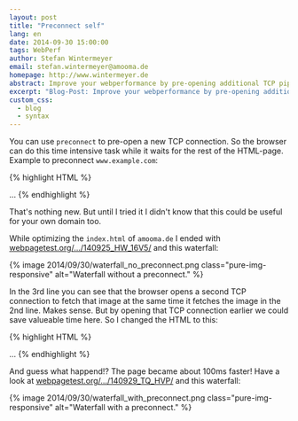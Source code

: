 ```yaml
---
layout: post
title: "Preconnect self"
lang: en
date: 2014-09-30 15:00:00
tags: WebPerf
author: Stefan Wintermeyer
email: stefan.wintermeyer@amooma.de
homepage: http://www.wintermeyer.de
abstract: Improve your webperformance by pre-opening additional TCP pipes to yourself.
excerpt: "Blog-Post: Improve your webperformance by pre-opening additional TCP pipes to yourself."
custom_css:
  - blog
  - syntax
---
```

You can use `preconnect` to pre-open a new TCP connection. So the browser can do this time intensive task while it waits for the rest of the HTML-page. Example to preconnect `www.example.com`:

{% highlight HTML %}
<html>
  <head>
    <link rel="preconnect" href="//www.example.com">
  </head>
  ...
{% endhighlight %}

That's nothing new. But until I tried it I didn't know that this could be useful for your own domain too.

While optimizing the `index.html` of `amooma.de` I ended with [webpagetest.org/.../140925_HW_16V5/](http://www.webpagetest.org/result/140925_HW_16V5/1/details/) and this waterfall:

{% image 2014/09/30/waterfall_no_preconnect.png class="pure-img-responsive" alt="Waterfall without a preconnect." %}

In the 3rd line you can see that the browser opens a second TCP connection to fetch that image at the same time it fetches the image in the 2nd line. Makes sense. But by opening that TCP connection earlier we could save valueable time here. So I changed the HTML to this:

{% highlight HTML %}
<html>
  <head>
    <link rel="preconnect" href="//amooma.de">
  </head>
  ...
{% endhighlight %}

And guess what happend!? The page became about 100ms faster! Have a look at [webpagetest.org/.../140929_TQ_HVP/](http://www.webpagetest.org/result/140929_TQ_HVP/1/details/) and this waterfall:

{% image 2014/09/30/waterfall_with_preconnect.png class="pure-img-responsive" alt="Waterfall with a preconnect." %}

